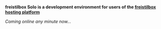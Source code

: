 **freistilbox Solo is a development environment for users of the [freistilbox hosting platform](http://www.freistilbox.com)**

_Coming online any minute now..._

